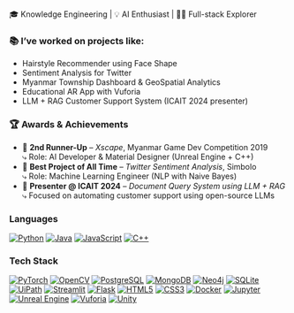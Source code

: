🎓 Knowledge Engineering | 💡 AI Enthusiast | 👩‍💻 Full-stack Explorer

### 📚 I’ve worked on projects like:

* Hairstyle Recommender using Face Shape
* Sentiment Analysis for Twitter
* Myanmar Township Dashboard & GeoSpatial Analytics
* Educational AR App with Vuforia
* LLM + RAG Customer Support System (ICAIT 2024 presenter)

### 🏆 Awards & Achievements

- 🥉 **2nd Runner-Up** – *Xscape*, Myanmar Game Dev Competition 2019  
   ⤷ Role: AI Developer & Material Designer (Unreal Engine + C++)
- 🏅 **Best Project of All Time** – *Twitter Sentiment Analysis*, Simbolo  
   ⤷ Role: Machine Learning Engineer (NLP with Naive Bayes)
- 🎤 **Presenter @ ICAIT 2024** – *Document Query System using LLM + RAG*  
   ⤷ Focused on automating customer support using open-source LLMs

### Languages

[![Python](https://img.shields.io/badge/Python-3776AB?logo=python&logoColor=fff)](#)
[![Java](https://img.shields.io/badge/Java-%23ED8B00?logo=openjdk&logoColor=white)](#)
[![JavaScript](https://img.shields.io/badge/JavaScript-F7DF1E?logo=javascript&logoColor=000)](#)
[![C++](https://img.shields.io/badge/C++-00599C?logo=cplusplus&logoColor=fff)](#)

### Tech Stack
[![PyTorch](https://img.shields.io/badge/PyTorch-EE4C2C?logo=pytorch&logoColor=fff)](#)
[![OpenCV](https://img.shields.io/badge/OpenCV-5C3EE8?logo=opencv&logoColor=fff)](#)
[![PostgreSQL](https://img.shields.io/badge/PostgreSQL-4169E1?logo=postgresql&logoColor=fff)](#)
[![MongoDB](https://img.shields.io/badge/MongoDB-47A248?logo=mongodb&logoColor=fff)](#)
[![Neo4j](https://img.shields.io/badge/Neo4j-008CC1?logo=neo4j&logoColor=white)](#)
[![SQLite](https://img.shields.io/badge/SQLite-003B57?logo=sqlite&logoColor=fff)](#)
[![UiPath](https://img.shields.io/badge/UiPath-E00033?logo=uipath&logoColor=white)](#)
[![Streamlit](https://img.shields.io/badge/Streamlit-FF4B4B?logo=streamlit&logoColor=fff)](#)
[![Flask](https://img.shields.io/badge/Flask-000000?logo=flask&logoColor=fff)](#)
[![HTML5](https://img.shields.io/badge/HTML5-E34F26?logo=html5&logoColor=fff)](#)
[![CSS3](https://img.shields.io/badge/CSS3-1572B6?logo=css3&logoColor=fff)](#)
[![Docker](https://img.shields.io/badge/Docker-2496ED?logo=docker&logoColor=fff)](#)
[![Jupyter](https://img.shields.io/badge/Jupyter-F37626?logo=jupyter&logoColor=fff)](#)
[![Unreal Engine](https://img.shields.io/badge/Unreal_Engine-313131?logo=unrealengine&logoColor=fff)](#)
[![Vuforia](https://img.shields.io/badge/Vuforia-FF8C00?logo=vuforia&logoColor=fff)](#)
[![Unity](https://img.shields.io/badge/Unity-000000?logo=unity&logoColor=fff)](#)

